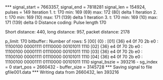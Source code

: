 *** signal_start = 7663357, signal_end = 7818281
signal_len = 154924,  pulses = 149
Iteration 1. t: 170    min: 169 (69)    max: 172 (80)    delta 1
Iteration 2. t: 170    min: 169 (10)    max: 171 (139)    delta 1
Iteration 3. t: 170    min: 169 (10)    max: 171 (139)    delta 0
Distance coding: Pulse length 170

Short distance: 440, long distance: 957, packet distance: 2178

p_limit: 170
bitbuffer:: Number of rows: 5
[00] {0} :
[01] {36} e4 0f 70 2b e0 : 11100100 00001111 01110000 00101011 1110
[02] {36} e4 0f 70 2b e0 : 11100100 00001111 01110000 00101011 1110
[03] {36} e4 0f 70 2b e0 : 11100100 00001111 01110000 00101011 1110
[04] {36} e4 0f 70 2b e0 : 11100100 00001111 01110000 00101011 1110
signal_bszie = 393216  -      sg_index = 0
start_pos    = 2660432  -   buffer_size = 3145728
*** Saving signal to file gfile001.data
*** Writing data from 2660432, len 393216
